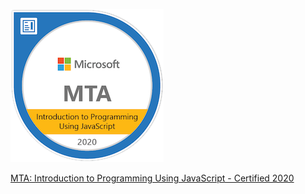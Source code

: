 ![MTA: Introduction to Programming Using JavaScript - Certified 2020](https://github.com/Pika-Pool/achievements/blob/main/MTA%20certificates/javascript%20mta%20badge.png)

[MTA: Introduction to Programming Using JavaScript - Certified 2020](https://www.youracclaim.com/badges/cf4e65ff-6e7e-4ceb-b60f-ca1723b32b74/public_url)
